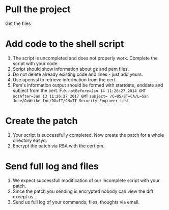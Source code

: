 Pull the project
================

Get the files

Add code to the shell script
============================

1. The script is uncompleted and does not properly work. Complete the script with your code.
2. Script should show information about gz and pem files.
3. Do not delete already existing code and lines  - just add yours.
4. Use openssl to retrieve information from the cert.
5. Pem's information output should be formed with startdate, enddate and subject from the cert. F.e.
    `notBefore=Jan 14 11:26:27 2014 GMT`
    `notAfter=Jan 13 11:26:27 2017 GMT`
    `subject= /C=US/ST=CA/L=San Jose/O=Wrike Inc/OU=IT/CN=IT Security Engineer test`

Create the patch
================

1. Your script is successfully completed. Now create the patch for a whole directory easyq.
2. Encrypt the patch via RSA with the cert.pm.

Send full log and files
=======================

1. We expect successfull modification of our incomplete script with your patch.
2. Since the patch you sending is encrypted nobody can view the diff except us.
3. Send us full log of your commands, files, thoughts via email.

